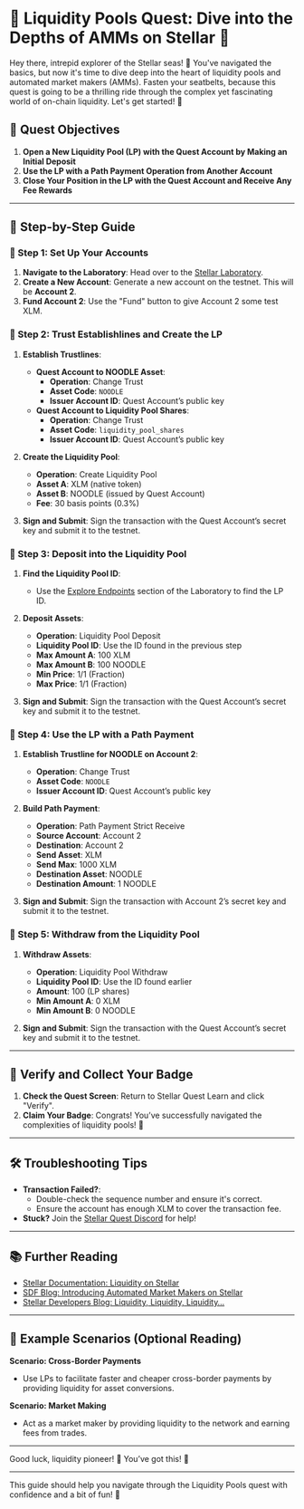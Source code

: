 # 🌊 Liquidity Pools Quest: Dive into the Depths of AMMs on Stellar 🚀

Hey there, intrepid explorer of the Stellar seas! 🌌 You've navigated the basics, but now it's time to dive deep into the heart of liquidity pools and automated market makers (AMMs). Fasten your seatbelts, because this quest is going to be a thrilling ride through the complex yet fascinating world of on-chain liquidity. Let's get started! 🌊

## 🎯 Quest Objectives

1. **Open a New Liquidity Pool (LP) with the Quest Account by Making an Initial Deposit**
2. **Use the LP with a Path Payment Operation from Another Account**
3. **Close Your Position in the LP with the Quest Account and Receive Any Fee Rewards**

---

## 🏁 Step-by-Step Guide

### 🏁 Step 1: Set Up Your Accounts

1. **Navigate to the Laboratory**: Head over to the [Stellar Laboratory](https://www.stellar.org/laboratory/).
2. **Create a New Account**: Generate a new account on the testnet. This will be **Account 2**.
3. **Fund Account 2**: Use the "Fund" button to give Account 2 some test XLM.

### 🏁 Step 2: Trust Establishlines and Create the LP

1. **Establish Trustlines**:
   - **Quest Account to NOODLE Asset**:
     - **Operation**: Change Trust
     - **Asset Code**: `NOODLE`
     - **Issuer Account ID**: Quest Account’s public key
   - **Quest Account to Liquidity Pool Shares**:
     - **Operation**: Change Trust
     - **Asset Code**: `liquidity_pool_shares`
     - **Issuer Account ID**: Quest Account’s public key

2. **Create the Liquidity Pool**:
   - **Operation**: Create Liquidity Pool
   - **Asset A**: XLM (native token)
   - **Asset B**: NOODLE (issued by Quest Account)
   - **Fee**: 30 basis points (0.3%)

3. **Sign and Submit**: Sign the transaction with the Quest Account’s secret key and submit it to the testnet.

### 🏁 Step 3: Deposit into the Liquidity Pool

1. **Find the Liquidity Pool ID**:
   - Use the [Explore Endpoints](https://www.stellar.org/laboratory/#explorer?resource=liquidity_pools) section of the Laboratory to find the LP ID.

2. **Deposit Assets**:
   - **Operation**: Liquidity Pool Deposit
   - **Liquidity Pool ID**: Use the ID found in the previous step
   - **Max Amount A**: 100 XLM
   - **Max Amount B**: 100 NOODLE
   - **Min Price**: 1/1 (Fraction)
   - **Max Price**: 1/1 (Fraction)

3. **Sign and Submit**: Sign the transaction with the Quest Account’s secret key and submit it to the testnet.

### 🏁 Step 4: Use the LP with a Path Payment

1. **Establish Trustline for NOODLE on Account 2**:
   - **Operation**: Change Trust
   - **Asset Code**: `NOODLE`
   - **Issuer Account ID**: Quest Account’s public key

2. **Build Path Payment**:
   - **Operation**: Path Payment Strict Receive
   - **Source Account**: Account 2
   - **Destination**: Account 2
   - **Send Asset**: XLM
   - **Send Max**: 1000 XLM
   - **Destination Asset**: NOODLE
   - **Destination Amount**: 1 NOODLE

3. **Sign and Submit**: Sign the transaction with Account 2’s secret key and submit it to the testnet.

### 🏁 Step 5: Withdraw from the Liquidity Pool

1. **Withdraw Assets**:
   - **Operation**: Liquidity Pool Withdraw
   - **Liquidity Pool ID**: Use the ID found earlier
   - **Amount**: 100 (LP shares)
   - **Min Amount A**: 0 XLM
   - **Min Amount B**: 0 NOODLE

2. **Sign and Submit**: Sign the transaction with the Quest Account’s secret key and submit it to the testnet.

---

## 🎯 Verify and Collect Your Badge

1. **Check the Quest Screen**: Return to Stellar Quest Learn and click "Verify".
2. **Claim Your Badge**: Congrats! You’ve successfully navigated the complexities of liquidity pools! 🎯

---

## 🛠️ Troubleshooting Tips

- **Transaction Failed?**:
  - Double-check the sequence number and ensure it's correct.
  - Ensure the account has enough XLM to cover the transaction fee.
- **Stuck?** Join the [Stellar Quest Discord](https://discord.gg/stellar) for help!

---

## 📚 Further Reading

- [Stellar Documentation: Liquidity on Stellar](https://developers.stellar.org/docs/exchange/liquidity-pools/)
- [SDF Blog: Introducing Automated Market Makers on Stellar](https://www.stellar.org/blog/introducing-automated-market-makers-on-stellar/)
- [Stellar Developers Blog: Liquidity, Liquidity, Liquidity…](https://www.stellar.org/blog/liquidity-liquidity-liquidity/)

---

## 🎯 Example Scenarios (Optional Reading)

**Scenario: Cross-Border Payments**
- Use LPs to facilitate faster and cheaper cross-border payments by providing liquidity for asset conversions.

**Scenario: Market Making**
- Act as a market maker by providing liquidity to the network and earning fees from trades.

---

Good luck, liquidity pioneer! 🌊 You’ve got this! 🚀

---

This guide should help you navigate through the Liquidity Pools quest with confidence and a bit of fun! 🎉